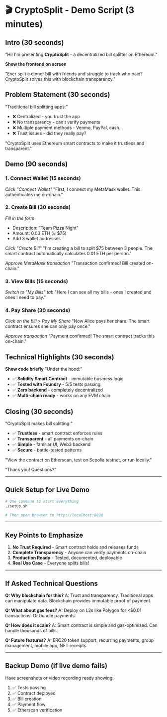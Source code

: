# 🎬 CryptoSplit - Demo Script (3 minutes)

## Intro (30 seconds)

"Hi! I'm presenting **CryptoSplit** - a decentralized bill splitter on Ethereum."

**Show the frontend on screen**

"Ever split a dinner bill with friends and struggle to track who paid? CryptoSplit solves this with blockchain transparency."

## Problem Statement (30 seconds)

"Traditional bill splitting apps:"

- ❌ Centralized - you trust the app
- ❌ No transparency - can't verify payments
- ❌ Multiple payment methods - Venmo, PayPal, cash...
- ❌ Trust issues - did they really pay?

"CryptoSplit uses Ethereum smart contracts to make it trustless and transparent."

## Demo (90 seconds)

### 1. Connect Wallet (15 seconds)

_Click "Connect Wallet"_
"First, I connect my MetaMask wallet. This authenticates me on-chain."

### 2. Create Bill (30 seconds)

_Fill in the form_

- Description: "Team Pizza Night"
- Amount: 0.03 ETH (≈ $75)
- Add 3 wallet addresses

_Click "Create Bill"_
"I'm creating a bill to split $75 between 3 people. The smart contract automatically calculates 0.01 ETH per person."

_Approve MetaMask transaction_
"Transaction confirmed! Bill created on-chain."

### 3. View Bills (15 seconds)

_Switch to "My Bills" tab_
"Here I can see all my bills - ones I created and ones I need to pay."

### 4. Pay Share (30 seconds)

_Click on the bill > Pay My Share_
"Now Alice pays her share. The smart contract ensures she can only pay once."

_Approve transaction_
"Payment confirmed! The smart contract tracks this on-chain."

## Technical Highlights (30 seconds)

**Show code briefly**
"Under the hood:"

- ✅ **Solidity Smart Contract** - immutable business logic
- ✅ **Tested with Foundry** - 5/5 tests passing
- ✅ **Zero backend** - completely decentralized
- ✅ **Multi-chain ready** - works on any EVM chain

## Closing (30 seconds)

"CryptoSplit makes bill splitting:"

- ✅ **Trustless** - smart contract enforces rules
- ✅ **Transparent** - all payments on-chain
- ✅ **Simple** - familiar UI, Web3 backend
- ✅ **Secure** - battle-tested patterns

"View the contract on Etherscan, test on Sepolia testnet, or run locally."

"Thank you! Questions?"

---

## Quick Setup for Live Demo

```bash
# One command to start everything
./setup.sh

# Then open browser to http://localhost:8000
```

---

## Key Points to Emphasize

1. **No Trust Required** - Smart contract holds and releases funds
2. **Complete Transparency** - Anyone can verify payments on-chain
3. **Production Ready** - Tested, documented, deployable
4. **Real Use Case** - Everyone splits bills!

---

## If Asked Technical Questions

**Q: Why blockchain for this?**
A: Trust and transparency. Traditional apps can manipulate data. Blockchain provides immutable proof of payment.

**Q: What about gas fees?**
A: Deploy on L2s like Polygon for <$0.01 transactions. Or bundle payments.

**Q: How does it scale?**
A: Smart contract is simple and gas-optimized. Can handle thousands of bills.

**Q: Future features?**
A: ERC20 token support, recurring payments, group management, mobile app, NFT receipts.

---

## Backup Demo (if live demo fails)

Have screenshots or video recording ready showing:

1. ✅ Tests passing
2. ✅ Contract deployed
3. ✅ Bill creation
4. ✅ Payment flow
5. ✅ Etherscan verification
